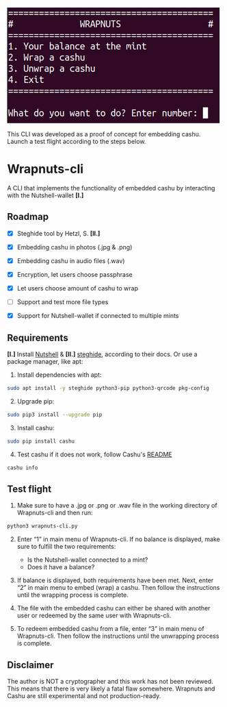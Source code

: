 ![](https://github.com/wrapnuts/wrapnuts/blob/main/wrapnuts.png)

This CLI was developed as a proof of concept for embedding cashu. Launch a test flight according to the steps below.

# Wrapnuts-cli

A CLI that implements the functionality of embedded cashu by interacting with the Nutshell-wallet **[I.]** 

## Roadmap

- [x] Steghide tool by Hetzl, S. **[II.]**
- [x] Embedding cashu in photos (.jpg & .png) 
- [x] Embedding cashu in audio files (.wav)
- [x] Encryption, let users choose passphrase
- [x] Let users choose amount of cashu to wrap
- [ ] Support and test more file types
- [x] Support for Nutshell-wallet if connected to multiple mints


## Requirements

**[I.]** Install [Nutshell](https://github.com/cashubtc/nutshell?tab=readme-ov-file) & **[II.]** [steghide](https://steghide.sourceforge.net/index.php), according to their docs. Or use a package manager, like apt:

1. Install dependencies with apt:

```bash
sudo apt install -y steghide python3-pip python3-qrcode pkg-config
```
2. Upgrade pip:

```bash
sudo pip3 install --upgrade pip
```
3. Install cashu:

```bash
sudo pip install cashu
```
4. Test cashu if it does not work, follow Cashu's [README](https://github.com/cashubtc/nutshell?tab=readme-ov-file)

```bash
cashu info
```

## Test flight

1. Make sure to have a .jpg or .png or .wav file in the working directory of Wrapnuts-cli and then run:

```bash
python3 wrapnuts-cli.py
```

2. Enter “1” in main menu of Wrapnuts-cli. If no balance is displayed, make sure to fulfill the two requirements:
    - Is the Nutshell-wallet connected to a mint?
    - Does it have a balance?

3. If balance is displayed, both requirements have been met. Next, enter “2” in main menu to embed (wrap) a cashu. Then follow the instructions until the wrapping process is complete.

4. The file with the embedded cashu can either be shared with another user or redeemed by the same user with Wrapnuts-cli.

5. To redeem embedded cashu from a file, enter “3” in main menu of Wrapnuts-cli. Then follow the instructions until the unwrapping process is complete.

## Disclaimer 

The author is NOT a cryptographer and this work has not been reviewed. This means that there is very likely a fatal flaw somewhere. Wrapnuts and Cashu are still experimental and not production-ready.

